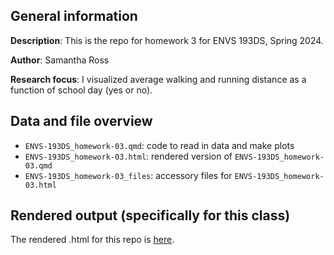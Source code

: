 
## General information

**Description**: This is the repo for homework 3 for ENVS 193DS, Spring 2024.  

**Author**: Samantha Ross  

**Research focus**: I visualized average walking and running distance as a function of school day (yes or no).

## Data and file overview

- `ENVS-193DS_homework-03.qmd`: code to read in data and make plots  
- `ENVS-193DS_homework-03.html`: rendered version of `ENVS-193DS_homework-03.qmd`  
- `ENVS-193DS_homework-03_files`: accessory files for `ENVS-193DS_homework-03.html`  

## Rendered output (specifically for this class)

The rendered .html for this repo is [here](https://samantha-ross2303.github.io/ENVS-193DS_homework-03_ross-samantha/code/ENVS-193DS_homework-03.html).
